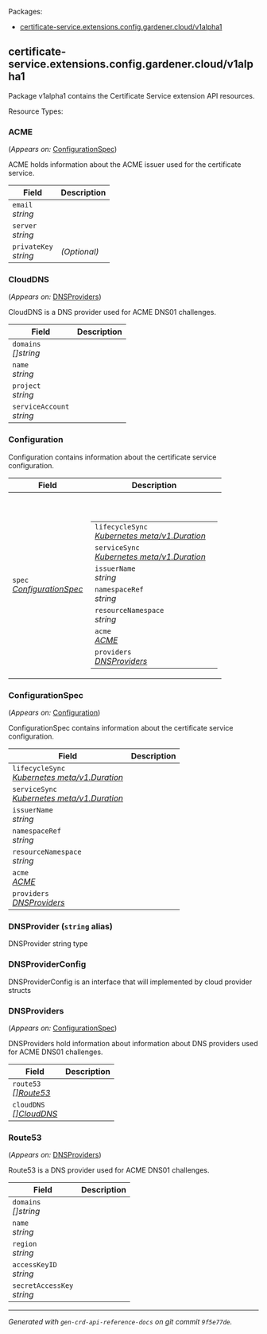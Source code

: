 <p>Packages:</p>
<ul>
<li>
<a href="#certificate-service.extensions.config.gardener.cloud%2fv1alpha1">certificate-service.extensions.config.gardener.cloud/v1alpha1</a>
</li>
</ul>
<h2 id="certificate-service.extensions.config.gardener.cloud/v1alpha1">certificate-service.extensions.config.gardener.cloud/v1alpha1</h2>
<p>
<p>Package v1alpha1 contains the Certificate Service extension API resources.</p>
</p>
Resource Types:
<ul></ul>
<h3 id="certificate-service.extensions.config.gardener.cloud/v1alpha1.ACME">ACME
</h3>
<p>
(<em>Appears on:</em>
<a href="#certificate-service.extensions.config.gardener.cloud/v1alpha1.ConfigurationSpec">ConfigurationSpec</a>)
</p>
<p>
<p>ACME holds information about the ACME issuer used for the certificate service.</p>
</p>
<table>
<thead>
<tr>
<th>Field</th>
<th>Description</th>
</tr>
</thead>
<tbody>
<tr>
<td>
<code>email</code></br>
<em>
string
</em>
</td>
<td>
</td>
</tr>
<tr>
<td>
<code>server</code></br>
<em>
string
</em>
</td>
<td>
</td>
</tr>
<tr>
<td>
<code>privateKey</code></br>
<em>
string
</em>
</td>
<td>
<em>(Optional)</em>
</td>
</tr>
</tbody>
</table>
<h3 id="certificate-service.extensions.config.gardener.cloud/v1alpha1.CloudDNS">CloudDNS
</h3>
<p>
(<em>Appears on:</em>
<a href="#certificate-service.extensions.config.gardener.cloud/v1alpha1.DNSProviders">DNSProviders</a>)
</p>
<p>
<p>CloudDNS is a DNS provider used for ACME DNS01 challenges.</p>
</p>
<table>
<thead>
<tr>
<th>Field</th>
<th>Description</th>
</tr>
</thead>
<tbody>
<tr>
<td>
<code>domains</code></br>
<em>
[]string
</em>
</td>
<td>
</td>
</tr>
<tr>
<td>
<code>name</code></br>
<em>
string
</em>
</td>
<td>
</td>
</tr>
<tr>
<td>
<code>project</code></br>
<em>
string
</em>
</td>
<td>
</td>
</tr>
<tr>
<td>
<code>serviceAccount</code></br>
<em>
string
</em>
</td>
<td>
</td>
</tr>
</tbody>
</table>
<h3 id="certificate-service.extensions.config.gardener.cloud/v1alpha1.Configuration">Configuration
</h3>
<p>
<p>Configuration contains information about the certificate service configuration.</p>
</p>
<table>
<thead>
<tr>
<th>Field</th>
<th>Description</th>
</tr>
</thead>
<tbody>
<tr>
<td>
<code>spec</code></br>
<em>
<a href="#certificate-service.extensions.config.gardener.cloud/v1alpha1.ConfigurationSpec">
ConfigurationSpec
</a>
</em>
</td>
<td>
<br/>
<br/>
<table>
<tr>
<td>
<code>lifecycleSync</code></br>
<em>
<a href="https://godoc.org/k8s.io/apimachinery/pkg/apis/meta/v1#Duration">
Kubernetes meta/v1.Duration
</a>
</em>
</td>
<td>
</td>
</tr>
<tr>
<td>
<code>serviceSync</code></br>
<em>
<a href="https://godoc.org/k8s.io/apimachinery/pkg/apis/meta/v1#Duration">
Kubernetes meta/v1.Duration
</a>
</em>
</td>
<td>
</td>
</tr>
<tr>
<td>
<code>issuerName</code></br>
<em>
string
</em>
</td>
<td>
</td>
</tr>
<tr>
<td>
<code>namespaceRef</code></br>
<em>
string
</em>
</td>
<td>
</td>
</tr>
<tr>
<td>
<code>resourceNamespace</code></br>
<em>
string
</em>
</td>
<td>
</td>
</tr>
<tr>
<td>
<code>acme</code></br>
<em>
<a href="#certificate-service.extensions.config.gardener.cloud/v1alpha1.ACME">
ACME
</a>
</em>
</td>
<td>
</td>
</tr>
<tr>
<td>
<code>providers</code></br>
<em>
<a href="#certificate-service.extensions.config.gardener.cloud/v1alpha1.DNSProviders">
DNSProviders
</a>
</em>
</td>
<td>
</td>
</tr>
</table>
</td>
</tr>
</tbody>
</table>
<h3 id="certificate-service.extensions.config.gardener.cloud/v1alpha1.ConfigurationSpec">ConfigurationSpec
</h3>
<p>
(<em>Appears on:</em>
<a href="#certificate-service.extensions.config.gardener.cloud/v1alpha1.Configuration">Configuration</a>)
</p>
<p>
<p>ConfigurationSpec contains information about the certificate service configuration.</p>
</p>
<table>
<thead>
<tr>
<th>Field</th>
<th>Description</th>
</tr>
</thead>
<tbody>
<tr>
<td>
<code>lifecycleSync</code></br>
<em>
<a href="https://godoc.org/k8s.io/apimachinery/pkg/apis/meta/v1#Duration">
Kubernetes meta/v1.Duration
</a>
</em>
</td>
<td>
</td>
</tr>
<tr>
<td>
<code>serviceSync</code></br>
<em>
<a href="https://godoc.org/k8s.io/apimachinery/pkg/apis/meta/v1#Duration">
Kubernetes meta/v1.Duration
</a>
</em>
</td>
<td>
</td>
</tr>
<tr>
<td>
<code>issuerName</code></br>
<em>
string
</em>
</td>
<td>
</td>
</tr>
<tr>
<td>
<code>namespaceRef</code></br>
<em>
string
</em>
</td>
<td>
</td>
</tr>
<tr>
<td>
<code>resourceNamespace</code></br>
<em>
string
</em>
</td>
<td>
</td>
</tr>
<tr>
<td>
<code>acme</code></br>
<em>
<a href="#certificate-service.extensions.config.gardener.cloud/v1alpha1.ACME">
ACME
</a>
</em>
</td>
<td>
</td>
</tr>
<tr>
<td>
<code>providers</code></br>
<em>
<a href="#certificate-service.extensions.config.gardener.cloud/v1alpha1.DNSProviders">
DNSProviders
</a>
</em>
</td>
<td>
</td>
</tr>
</tbody>
</table>
<h3 id="certificate-service.extensions.config.gardener.cloud/v1alpha1.DNSProvider">DNSProvider
(<code>string</code> alias)</p></h3>
<p>
<p>DNSProvider string type</p>
</p>
<h3 id="certificate-service.extensions.config.gardener.cloud/v1alpha1.DNSProviderConfig">DNSProviderConfig
</h3>
<p>
<p>DNSProviderConfig is an interface that will implemented by cloud provider structs</p>
</p>
<h3 id="certificate-service.extensions.config.gardener.cloud/v1alpha1.DNSProviders">DNSProviders
</h3>
<p>
(<em>Appears on:</em>
<a href="#certificate-service.extensions.config.gardener.cloud/v1alpha1.ConfigurationSpec">ConfigurationSpec</a>)
</p>
<p>
<p>DNSProviders hold information about information about DNS providers used for ACME DNS01 challenges.</p>
</p>
<table>
<thead>
<tr>
<th>Field</th>
<th>Description</th>
</tr>
</thead>
<tbody>
<tr>
<td>
<code>route53</code></br>
<em>
<a href="#certificate-service.extensions.config.gardener.cloud/v1alpha1.Route53">
[]Route53
</a>
</em>
</td>
<td>
</td>
</tr>
<tr>
<td>
<code>cloudDNS</code></br>
<em>
<a href="#certificate-service.extensions.config.gardener.cloud/v1alpha1.CloudDNS">
[]CloudDNS
</a>
</em>
</td>
<td>
</td>
</tr>
</tbody>
</table>
<h3 id="certificate-service.extensions.config.gardener.cloud/v1alpha1.Route53">Route53
</h3>
<p>
(<em>Appears on:</em>
<a href="#certificate-service.extensions.config.gardener.cloud/v1alpha1.DNSProviders">DNSProviders</a>)
</p>
<p>
<p>Route53 is a DNS provider used for ACME DNS01 challenges.</p>
</p>
<table>
<thead>
<tr>
<th>Field</th>
<th>Description</th>
</tr>
</thead>
<tbody>
<tr>
<td>
<code>domains</code></br>
<em>
[]string
</em>
</td>
<td>
</td>
</tr>
<tr>
<td>
<code>name</code></br>
<em>
string
</em>
</td>
<td>
</td>
</tr>
<tr>
<td>
<code>region</code></br>
<em>
string
</em>
</td>
<td>
</td>
</tr>
<tr>
<td>
<code>accessKeyID</code></br>
<em>
string
</em>
</td>
<td>
</td>
</tr>
<tr>
<td>
<code>secretAccessKey</code></br>
<em>
string
</em>
</td>
<td>
</td>
</tr>
</tbody>
</table>
<hr/>
<p><em>
Generated with <code>gen-crd-api-reference-docs</code>
on git commit <code>9f5e77de</code>.
</em></p>
